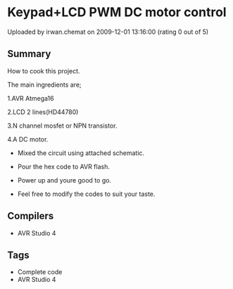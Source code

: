 # Keypad+LCD PWM DC motor control

Uploaded by irwan.chemat on 2009-12-01 13:16:00 (rating 0 out of 5)

## Summary

How to cook this project.


The main ingredients are;  

1.AVR Atmega16  

2.LCD 2 lines(HD44780)  

3.N channel mosfet or NPN transistor.  

4.A DC motor.


- Mixed the circuit using attached schematic.  

- Pour the hex code to AVR flash.  

- Power up and youre good to go.  

- Feel free to modify the codes to suit your taste.

## Compilers

- AVR Studio 4

## Tags

- Complete code
- AVR Studio 4
